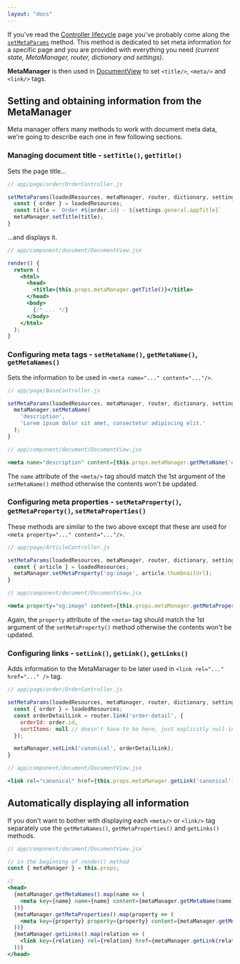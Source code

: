 ```yaml
---
layout: "docs"
---
```


If you've read the [Controller lifecycle](Controller-lifecycle) page you've 
probably come along the [`setMetaParams`](/docs/controller-lifecycle.html#setmetaparams-serverclient)
method. This method is dedicated to set meta information for a specific
page and you are provided with everything you need *(current state, MetaManager, 
router, dictionary and settings)*.

**MetaManager** is then used in [DocumentView](Rendering-process#documentview) to
set `<title/>`, `<meta/>` and `<link/>` tags.

## Setting and obtaining information from the MetaManager

Meta manager offers many methods to work with document meta data, we're going to describe each one in
few following sections.

### Managing document title - `setTitle()`, `getTitle()`

Sets the page title...

```javascript
// app/page/order/OrderController.js

setMetaParams(loadedResources, metaManager, router, dictionary, settings) {
  const { order } = loadedResources;
  const title = `Order #${order.id} - ${settings.general.appTitle}`
  metaManager.setTitle(title);
}
```

...and displays it.

```jsx
// app/component/document/DocumentView.jsx

render() {
  return (
    <html>
      <head>
        <title>{this.props.metaManager.getTitle()}</title>
      </head>
      <body>
        {/* ... */}
      </body>
    </html>
  );
}
```

### Configuring meta tags - `setMetaName()`, `getMetaName()`, `getMetaNames()`

Sets the information to be used in `<meta name="..." content="..."/>`.

```javascript
// app/page/BaseController.js

setMetaParams(loadedResources, metaManager, router, dictionary, settings) {
  metaManager.setMetaName(
    'description', 
    'Lorem ipsum dolor sit amet, consectetur adipiscing elit.'
  );
}
```

```jsx
// app/component/document/DocumentView.jsx

<meta name="description" content={this.props.metaManager.getMetaName('description')} />
```

The `name` attribute of the `<meta/>` tag should match the 1st 
argument of the `setMetaName()` method otherwise the contents won't be updated.

### Configuring meta properties - `setMetaProperty()`, `getMetaProperty()`, `setMetaProperties()`

These methods are similar to the two above except that these are used for 
`<meta property="..." content="..."/>`.

```javascript
// app/page/ArticleController.js

setMetaParams(loadedResources, metaManager, router, dictionary, settings) {
  const { article } = loadedResources;
  metaManager.setMetaProperty('og:image', article.thumbnailUrl);
}
```

```jsx
// app/component/document/DocumentView.jsx

<meta property="og:image" content={this.props.metaManager.getMetaProperty('og:image')} />
```

Again, the `property` attribute of the `<meta>` tag should match the 1st 
argument of the `setMetaProperty()` method otherwise the contents won't be updated.

### Configuring links - `setLink()`, `getLink()`, `getLinks()`

Adds information to the MetaManager to be later used in 
`<link rel="..." href="..." />` tag.

```javascript
// app/page/order/OrderController.js

setMetaParams(loadedResources, metaManager, router, dictionary, settings) {
  const { order } = loadedResources;
  const orderDetailLink = router.link('order-detail', {
    orderId: order.id,
    sortItems: null // doesn't have to be here, just explicitly null-ing query params
  });

  metaManager.setLink('canonical', orderDetailLink);
}
```

```jsx
// app/component/document/DocumentView.jsx

<link rel="canonical" href={this.props.metaManager.getLink('canonical')} />
```

## Automatically displaying all information

If you don't want to bother with displaying each `<meta/>` or `<link/>` tag 
separately use the `getMetaNames()`, `getMetaProperties()` and `getLinks()` 
methods.

```jsx
// app/component/document/DocumentView.jsx`

// in the beginning of render() method
const { metaManager } = this.props;

// ...
<head>
  {metaManager.getMetaNames().map(name => (
    <meta key={name} name={name} content={metaManager.getMetaName(name)} />
  ))}
  {metaManager.getMetaProperties().map(property => (
    <meta key={property} property={property} content={metaManager.getMetaProperty(property)} />
  ))}
  {metaManager.getLinks().map(relation => (
    <link key={relation} rel={relation} href={metaManager.getLink(relation)} />
  ))}
</head>
```
